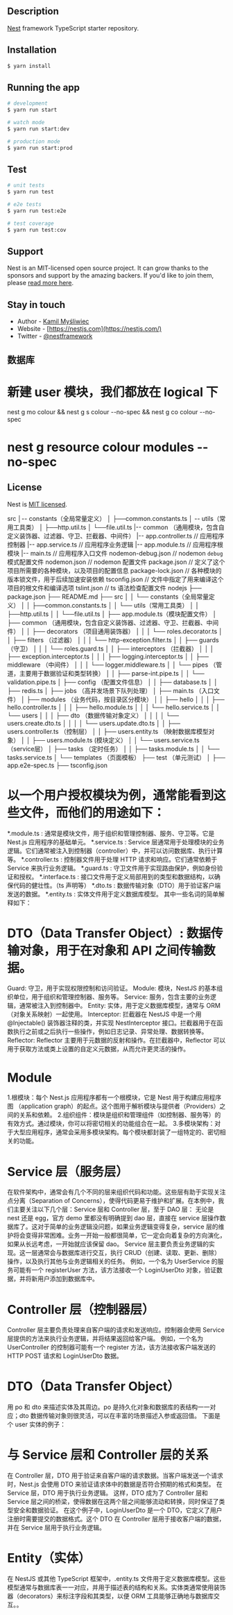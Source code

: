 ## Description

[Nest](https://github.com/nestjs/nest) framework TypeScript starter repository.

## Installation

```bash
$ yarn install
```

## Running the app

```bash
# development
$ yarn run start

# watch mode
$ yarn run start:dev

# production mode
$ yarn run start:prod
```

## Test

```bash
# unit tests
$ yarn run test

# e2e tests
$ yarn run test:e2e

# test coverage
$ yarn run test:cov
```

## Support

Nest is an MIT-licensed open source project. It can grow thanks to the sponsors and support by the amazing backers. If you'd like to join them, please [read more here](https://docs.nestjs.com/support).

## Stay in touch

- Author - [Kamil Myśliwiec](https://kamilmysliwiec.com)
- Website - [https://nestjs.com](https://nestjs.com/)
- Twitter - [@nestframework](https://twitter.com/nestframework)

## 数据库
# 新建 user 模块，我们都放在 logical 下
nest g mo colour && nest g s colour --no-spec && nest g co colour --no-spec
# nest g resource colour modules --no-spec


## License

Nest is [MIT licensed](LICENSE).

src
 │-- constants（全局常量定义）
 │       ├──common.constants.ts
 │ -- utils（常用工具类）
 │       ├──http.util.ts
 │       └──file.util.ts
 |-- common （通用模块，包含自定义装饰器、过滤器、守卫、拦截器、中间件）
 |-- app.controller.ts  // 应用程序控制器
 |-- app.service.ts     // 应用程序业务逻辑
 |-- app.module.ts      // 应用程序根模块
 |-- main.ts            // 应用程序入口文件
nodemon-debug.json  // nodemon `debug` 模式配置文件
nodemon.json        // nodemon 配置文件
package.json        // 定义了这个项目所需要的各种模块，以及项目的配置信息
package-lock.json   // 各种模块的版本锁文件，用于后续加速安装依赖
tsconfig.json       // 文件中指定了用来编译这个项目的根文件和编译选项
tslint.json         // ts 语法检查配置文件
nodejs
├── package.json
├── README.md
├── src
│   │   └── constants（全局常量定义）
│   │       ├──common.constants.ts
│   │   └── utils（常用工具类）
│   │       ├──http.util.ts
│   │       └──file.util.ts
│   ├── app.module.ts（模块配置文件）
│   ├── common （通用模块，包含自定义装饰器、过滤器、守卫、拦截器、中间件）
│   │   ├── decorators （项目通用装饰器）
│   │   │   └── roles.decorator.ts
│   │   ├── filters （过滤器）
│   │   │   └── http-exception.filter.ts
│   │   ├── guards （守卫）
│   │   │   └── roles.guard.ts
│   │   ├── interceptors （拦截器）
│   │   │   ├── exception.interceptor.ts
│   │   │   ├── logging.interceptor.ts
│   │   ├── middleware （中间件）
│   │   │   └── logger.middleware.ts
│   │   └── pipes （管道，主要用于数据验证和类型转换）
│   │       ├── parse-int.pipe.ts
│   │       └── validation.pipe.ts
│   ├── config （配置文件信息）
│   │   ├── database.ts
│   │   ├── redis.ts
│   ├── jobs （高并发场景下队列处理）
│   ├── main.ts （入口文件）
│   ├── modules （业务代码，按目录区分模块）
│   │   ├── hello
│   │   │   ├── hello.controller.ts
│   │   │   ├── hello.module.ts
│   │   │   └── hello.service.ts
│   │   └── users
│   │   │   ├── dto （数据传输对象定义）
│   │   │   │   └── users.create.dto.ts
│   │   │   │   └── users.update.dto.ts
│   │       ├── users.controller.ts （控制层）
│   │       ├── users.entity.ts （映射数据库模型对象）
│   │       ├── users.module.ts (模块定义）
│   │       └── users.service.ts （service层）
│   ├── tasks （定时任务）
│   │   ├── tasks.module.ts
│   │   └── tasks.service.ts
│   └── templates （页面模板）
├── test （单元测试）
│   ├── app.e2e-spec.ts
├── tsconfig.json

# 以一个用户授权模块为例，通常能看到这些文件，而他们的用途如下：

*.module.ts : 通常是模块文件，用于组织和管理控制器、服务、守卫等。它是 Nest.js 应用程序的基础单元。
*.service.ts : Service 层通常用于处理模块的业务逻辑。它们通常被注入到控制器（controller）中，并可以访问数据库、执行计算等。
*.controller.ts : 控制器文件用于处理 HTTP 请求和响应。它们通常依赖于 Service 来执行业务逻辑。
*.guard.ts : 守卫文件用于实现路由保护，例如身份验证和授权。
*.interface.ts : 接口文件用于定义局部用到的类型和数据结构，以确保代码的健壮性。（ts 声明等）
*.dto.ts : 数据传输对象（DTO）用于验证客户端发送的数据。
*.entity.ts : 实体文件用于定义数据库模型。
其中一些名词的简单解释如下：

# DTO（Data Transfer Object）: 数据传输对象，用于在对象和 API 之间传输数据。
Guard: 守卫，用于实现权限控制和访问验证。
Module: 模块，NestJS 的基本组织单位，用于组织和管理控制器、服务等。
Service: 服务，包含主要的业务逻辑，通常被注入到控制器中。
Entity: 实体，用于定义数据库模型，通常与 ORM（对象关系映射）一起使用。
Interceptor: 拦截器在 NestJS 中是一个用 @Injectable() 装饰器注释的类，并实现 NestInterceptor 接口。拦截器用于在函数执行之前或之后执行一些操作，例如日志记录、异常处理、数据转换等。
Reflector: Reflector 主要用于元数据的反射和操作。在拦截器中，Reflector 可以用于获取方法或类上设置的自定义元数据，从而允许更灵活的操作。

# Module
1.根模块：每个 Nest.js 应用程序都有一个根模块，它是 Nest 用于构建应用程序图 （application graph）的起点。这个图用于解析模块与提供者（Providers）之间的关系和依赖。
2.组织组件：模块是组织和管理组件（如控制器、服务等）的有效方式。通过模块，你可以将密切相关的功能组合在一起。
3.多模块架构：对于大型应用程序，通常会采用多模块架构。每个模块都封装了一组特定的、密切相关的功能。

# Service 层（服务层）
在软件架构中，通常会有几个不同的层来组织代码和功能。这些层有助于实现关注点分离（Separation of Concerns），使得代码更易于维护和扩展。在本例中，我们主要关注以下几个层：Service 层和 Controller 层，至于 DAO 层：
无论是 nest 还是 egg，官方 demo 里都没有明确提到 dao 层，直接在 service 层操作数据库了。这对于简单的业务逻辑没问题，如果业务逻辑变得复杂，service 层的维护将会变得非常困难。业务一开始一般都很简单，它一定会向着复杂的方向演化，如果从长远考虑，一开始就应该保留 dao。
Service 层主要负责业务逻辑的实现。这一层通常会与数据库进行交互，执行 CRUD（创建、读取、更新、删除）操作，以及执行其他与业务逻辑相关的任务。
例如，一个名为 UserService 的服务可能有一个 registerUser 方法，该方法接收一个 LoginUserDto 对象，验证数据，并将新用户添加到数据库中。

# Controller 层（控制器层）
Controller 层主要负责处理来自客户端的请求和发送响应。控制器会使用 Service 层提供的方法来执行业务逻辑，并将结果返回给客户端。
例如，一个名为 UserController 的控制器可能有一个 register 方法，该方法接收客户端发送的 HTTP POST 请求和 LoginUserDto 数据。

# DTO（Data Transfer Object）
用 po 和 dto 来描述实体及其周边。po 是持久化对象和数据库的表结构一一对应；dto 数据传输对象则很灵活，可以在丰富的场景描述入参或返回值。
下面是个 user 实体的例子：

# 与 Service 层和 Controller 层的关系
在 Controller 层，DTO 用于验证来自客户端的请求数据。当客户端发送一个请求时，Nest.js 会使用 DTO 来验证请求体中的数据是否符合预期的格式和类型。
在 Service 层，DTO 用于执行业务逻辑。
这样，DTO 成为了 Controller 层和 Service 层之间的桥梁，使得数据在这两个层之间能够流动和转换，同时保证了类型安全和数据验证。
在这个例子中，LoginUserDto 是一个 DTO，它定义了用户注册时需要提交的数据格式。这个 DTO 在 Controller 层用于接收客户端的数据，并在 Service 层用于执行业务逻辑。

# Entity（实体）
在 NestJS 或其他 TypeScript 框架中，.entity.ts 文件用于定义数据库模型。这些模型通常与数据库表一一对应，并用于描述表的结构和关系。实体类通常使用装饰器（decorators）来标注字段和其类型，以便 ORM 工具能够正确地与数据库交互。。